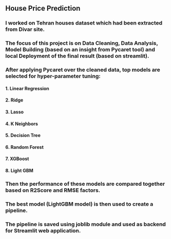 ## House Price Prediction 

### I worked on Tehran houses dataset which had been extracted from Divar site.

### The focus of this project is on Data Cleaning, Data Analysis, Model Building (based on an insight from Pycaret tool) and local Deployment of the final result (based on streamlit).

### After applying Pycaret over the cleaned data, top models are selected for hyper-parameter tuning:
#### 1. Linear Regression
#### 2. Ridge
#### 3. Lasso
#### 4. K Neighbors
#### 5. Decision Tree
#### 6. Random Forest
#### 7. XGBoost
#### 8. Light GBM

### Then the performance of these models are compared together based on R2Score and RMSE factors.
### The best model (LightGBM model) is then used to create a pipeline.
### The pipeline is saved using joblib module and used as backend for Streamlit web application.
